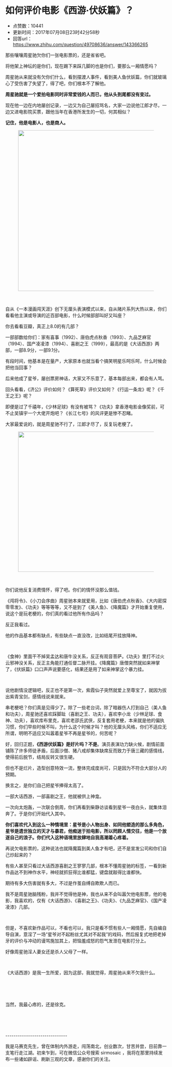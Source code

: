 # 如何评价电影《西游·伏妖篇》？
- 点赞数：10441
- 更新时间：2017年07月08日23时42分58秒
- 回答url：https://www.zhihu.com/question/49708636/answer/143366265
<body>
 <p data-pid="gLjfaSNs">那些嚷嚷周星驰欠你们一张电影票的，还是省省吧。</p>
 <p data-pid="S0i1c5nL">将他架上神坛的是你们，现在踢下来踩几脚的也是你们，要那么一厢情愿吗？</p>
 <p data-pid="0deB9I7B">周星驰从来就没有欠你们什么，看到摆渡人事件，看到美人鱼伏妖篇，你们就玻璃心了受伤害了失望了，得了吧，你们根本不了解他。</p>
 <p data-pid="QamN_jcW"><b>周星驰就是一个爱拍电影同时非常爱钱的人而已，他从头到尾都没有变过。</b></p>
 <p data-pid="tyYPBrb8">现在他一边在内地屡创记录，一边又为自己屡招骂名，大家一边说他江郎才尽，一边又进电影院买票，跟他当年在香港所发生的一切，何其相似？</p>
 <p data-pid="87XRWdro"><b>记住，他是电影人，也是商人。</b></p>
 <figure>
  <img src="https://picx.zhimg.com/50/v2-b8208bea71e8ace98d8262017268fa2b_720w.jpg?source=1940ef5c" data-rawwidth="500" data-rawheight="349" data-original-token="v2-b8208bea71e8ace98d8262017268fa2b" class="origin_image zh-lightbox-thumb" width="500" data-original="https://picx.zhimg.com/v2-b8208bea71e8ace98d8262017268fa2b_r.jpg?source=1940ef5c">
 </figure>
 <br>
 <p data-pid="TEnfBW9N">自从《一本漫画闯天涯》创下无厘头表演模式以来，自从赌片系列大热以来，你们看看他主演或导演的近百部电影，什么时候部部叫好又叫座？</p>
 <p data-pid="-sLuqBtm">你去看看豆瓣，真正上8.0的有几部？</p>
 <p data-pid="8Cv74ta4">一部部数给你们：家有喜事（1992）、唐伯虎点秋香（1993）、九品芝麻官（1994）、国产凌凌漆（1994）、喜剧之王（1999），最高的是《大话西游》两部，一部8.9分，一部9.1分。</p>
 <p data-pid="wSiRu2zr">有段时间，他基本是在量产，大家原本也就当看个搞笑明星乐呵乐呵，什么时候会把他当回事？</p>
 <p data-pid="bs5134-f">后来他成了星爷，屡创票房神话，大家又不乐意了，基本每部出来，都会有人骂。</p>
 <p data-pid="J2Rabtiq">回头看看，《济公》评价如何？《算死草》评价又如何？《行运一条龙》呢？《千王之王》呢？</p>
 <p data-pid="6cL_Txdy">即便是过了千禧年，《少林足球》有没有被骂？《功夫》拿香港电影金像奖前，可不止吴镇宇一个大佬开炮吧？《长江七号》的风评更是惨不忍睹。</p>
 <p data-pid="Psdf7l_F">大家最爱说的，就是周星驰不行了，江郎才尽了，反复玩老梗了。</p>
 <figure>
  <img src="https://pica.zhimg.com/50/v2-82a7ee5eea0e1e88e38796fac2f8600b_720w.jpg?source=1940ef5c" data-rawwidth="436" data-rawheight="300" data-original-token="v2-82a7ee5eea0e1e88e38796fac2f8600b" class="origin_image zh-lightbox-thumb" width="436" data-original="https://pica.zhimg.com/v2-82a7ee5eea0e1e88e38796fac2f8600b_r.jpg?source=1940ef5c">
 </figure>
 <br>
 <p data-pid="-Ntri5mj">你们说他反复消费情怀，得了吧。你们的情怀没那么值钱。</p>
 <p data-pid="_c1fnM8S">《闯将令》、《小刀会序曲》周星驰本来就爱用，比如《唐伯虎点秋香》、《大内密探零零发》、《功夫》等等等等，又不是到了《美人鱼》、《降魔篇》才开始重复使用，说这个是玩老梗的，你们真的看过他所有作品吗？</p>
 <p data-pid="GAtJYs7i">反正我看过。</p>
 <p data-pid="zrSs3-ym">他的作品基本都有缺点，有些缺点一直没改，比如结尾开挂放降神。</p>
 <br>
 <p data-pid="zuzRACf4">《食神》里面干不掉吴孟达和唐牛没关系，反正有观音菩萨。《功夫》里打不过火云邪神没关系，反正主角能打通任督二脉开挂。《降魔篇》唐僧突然就如来神掌了，《伏妖篇》口口声声说要感化，结果还是用了如来神掌这个暴力挂。</p>
 <br>
 <p data-pid="tcmS8PBV">说他剧情没逻辑吧，反正也不是第一次，紫霞仙子突然就爱上至尊宝了，就因为拔出紫青宝剑，感情线说来就来。</p>
 <p data-pid="262oBKGL">串老梗吧？你们真是见得少了。除了一些老台词，除了暗器伤人打到自己（美人鱼和功夫），周星驰还喜欢踩脚趾（喜剧之王、功夫），喜欢李小龙（少林足球、食神、功夫），喜欢库布里克，喜欢老邵氏武侠，反复套用老梗，本来就是他的偏执习惯，你们早些时候不叫，为什么这个时候才叫？他的无厘头风格，你们不适应无所谓，明明不适应又叫嚣着星爷不再是星爷的，何苦呢？</p>
 <p data-pid="_crZ3-5y">好，回归正题，<b>《西游伏妖篇》是好片吗？不是</b>。演员表演功力缺火候，剧情前面铺陈了许多师徒矛盾，后面沙僧、猪八戒却集体缺席反而致力于唐三藏的感情线，使得前后脱节，结局反转又很生硬。</p>
 <p data-pid="D0UW7HJy">但也不是烂片，造型创意特效一流，整体完成度尚可，只是因为不符合大部分人的预期。</p>
 <p data-pid="e1I4vZQE">换言之，是你们自己把星爷捧得太高了。</p>
 <p data-pid="eDRZetzc">一部大话西游，一部喜剧之王，他就被供上神龛。</p>
 <p data-pid="kpuNtw9C">一次向太炮轰，一次联合倒周，你们再看到柴静访谈看到星爷一夜白头，就集体泪奔了。于是你们开始代入其中。</p>
 <p data-pid="cd_en1y1"><b>你们喜欢代入到这么一种情境里：星爷是小人物出身、如同他塑造的那么多角色，星爷是遗世独立的天才与暴君，他痴迷于拍电影，所以罔顾人情交往，他是一个放逐自己的浪子。你们代入这种语境里放肆地自我高潮着心疼着。</b></p>
 <p data-pid="e1yb0ZAq">再说欠电影票的，这种说法也就降魔篇到美人鱼才有吧，还不是宣发公司和你们自己炒起来的？</p>
 <p data-pid="UXNKVA4W">有些人甚至只看过大话西游喜剧之王寥寥几部，根本不懂周星驰的标签，一看到新作品达不到神作水平，神经就抓狂得比谁都猛，键盘就敲得比谁都快。</p>
 <p data-pid="j6KW3FtH">期待有多大伤害就有多大，不过是作茧自缚自欺欺人而已。</p>
 <p data-pid="WASn6Vud">我不是周星驰脑残粉，我并不觉得他是神，我也从来不会叫嚣欠他电影票，他的电影，我喜欢的，仅有《大话西游》、《喜剧之王》、《功夫》、《九品芝麻官》、《国产凌凌漆》几部。</p>
 <br>
 <p data-pid="FKS6qSwO">但是，不喜欢新作品可以，不看也可以，我只是看不惯有些人一厢情愿，先自编自导自演，意淫了一场“星爷对不起粉丝尤其对不起我”的戏码，然后报复式地把老掉牙的评价与冲动的谩骂施加其上，把恼羞成怒的怨气发泄在电影打分上。</p>
 <p data-pid="5rJUDXSr">好像周星驰淫人妻女还是杀人父母了一样。</p>
 <br>
 <p data-pid="WDkdU9K5">《大话西游》是我一生所爱，因为这部，我就觉得，周星驰从来不欠我什么。</p>
 <br>
 <br>
 <br>
 <p data-pid="qxd36OS9">当然，我最心疼的，还是徐克。</p>
 <br>
 <br>
 <br>
 <p data-pid="eOa_kRiP">------------------------------</p>
 <p data-pid="j3SmHX5r">我是马赛克先生，曾在体制内外游走，闯荡南北，创业数次，甘苦并尝，目前靠一支笔行走江湖。初来乍到，可在微信公众号搜索 sirmosaic ，我将在那里持续发布一些诸如辟谣、刷新三观的文章，感谢你们的关注。</p>
</body>